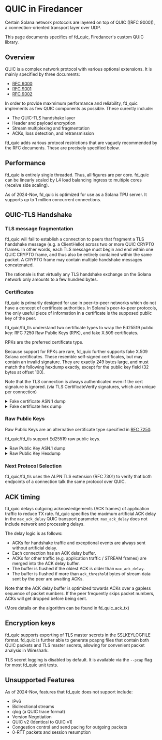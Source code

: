 # QUIC in Firedancer

Certain Solana network protocols are layered on top of QUIC ([RFC 9000]),
a connection-oriented transport layer over UDP.

This page documents specifics of fd_quic, Firedancer's custom QUIC library.

## Overview

QUIC is a complex network protocol with various optional extensions.
It is mainly specified by three documents:
- [RFC 9000](https://datatracker.ietf.org/doc/html/rfc9000)
- [RFC 9001](https://datatracker.ietf.org/doc/html/rfc9001)
- [RFC 9002](https://datatracker.ietf.org/doc/html/rfc9002)

In order to provide maxmimum performance and reliability, fd_quic
implements as few QUIC components as possible.  These curently include:
- The QUIC-TLS handshake layer
- Header and payload encryption
- Stream multiplexing and fragmentation
- ACKs, loss detection, and retransmission

fd_quic adds various protocol restrictions that are vaguely recommended by
the RFC documents.  These are precisely specified below.

## Performance

fd_quic is entirely single threaded.  Thus, all figures are per core.
fd_quic can be linearly scaled by L4 load balancing ingress to multiple
cores (receive side scaling).

As of 2024-Nov, fd_quic is optimized for use as a Solana TPU server.
It supports up to 1 million concurrent connections.

## QUIC-TLS Handshake

### TLS message fragmentation

fd_quic will fail to establish a connection to peers that fragment a TLS
handshake message (e.g. a ClientHello) across two or more QUIC CRYPTO
frames.  In other words, each TLS message must begin and end within one
QUIC CRYPTO frame, and thus also be entirely contained within the same
packet.  A CRYPTO frame may contain multiple handshake messages
concatenated.

The rationale is that virtually any TLS handshake exchange on the Solana
network only amounts to a few hundred bytes.

### Certificates

fd_quic is primarily designed for use in peer-to-peer networks which do not
have a concept of certificate authorities.  In Solana's peer-to-peer
protocols, the only useful piece of information in a certificate is the
supposed public key of the peer.

fd_quic/fd_tls understand two certificate types to wrap the Ed25519 public
key: RFC 7250 Raw Public Keys (RPK), and fake X.509 certificates.

RPKs are the preferred certificate type.

Because support for RPKs are rare, fd_quic further supports fake X.509
Solana certificates.  These resemble self-signed certificates, but may
contain an invalid signature.  They are exactly 249 bytes large, and must
match the following hexdump exactly, except for the public key field (32
bytes at offset 100).

Note that the TLS connection is always authenticated even if the cert
signature is ignored.  (via TLS CertificateVerify signatures, which are
unique per connection)

<details>
<summary>Fake certificate ASN.1 dump</summary>

```
Certificate:
    Data:
        Version: 3 (0x2)
        Serial Number: 72340172838076673 (0x101010101010101)
    Signature Algorithm: Ed25519
        Issuer: CN=Solana node
        Validity
            Not Before: Jan  1 00:00:00 1970 GMT
            Not After : Jan  1 00:00:00 4096 GMT
        Subject:
        Subject Public Key Info:
            Public Key Algorithm: Ed25519
            [ PUBLIC KEY GOES HERE ]
        X509v3 extensions:
            X509v3 Subject Alternative Name: critical
                DNS:localhost
            X509v3 Basic Constraints: critical
                CA:FALSE
    Signature Algorithm: Ed25519
         ff:ff:ff:ff:ff:ff:ff:ff:ff:ff:ff:ff:ff:ff:ff:ff:ff:ff:
         ff:ff:ff:ff:ff:ff:ff:ff:ff:ff:ff:ff:ff:ff:ff:ff:ff:ff:
         ff:ff:ff:ff:ff:ff:ff:ff:ff:ff:ff:ff:ff:ff:ff:ff:ff:ff:
         ff:ff:ff:ff:ff:ff:ff:ff:ff:ff
```

</details>

<details>
<summary>Fake certificate hex dump</summary>

To construct a fake certificate, copy paste the Ed25519 public key at
offset 0x64.

```
00000000: 3081 f630 81a9 a003 0201 0202 0801 0101  0..0............
00000010: 0101 0101 0130 0506 032b 6570 3016 3114  .....0...+ep0.1.
00000020: 3012 0603 5504 030c 0b53 6f6c 616e 6120  0...U....Solana
00000030: 6e6f 6465 3020 170d 3730 3031 3031 3030  node0 ..70010100
00000040: 3030 3030 5a18 0f34 3039 3630 3130 3130  0000Z..409601010
00000050: 3030 3030 305a 3000 302a 3005 0603 2b65  00000Z0.0*0...+e
00000060: 7003 2100 ffff ffff ffff ffff ffff ffff  p.!.............
00000070: ffff ffff ffff ffff ffff ffff ffff ffff  ................
00000080: ffff ffff a329 3027 3017 0603 551d 1101  .....)0'0...U...
00000090: 01ff 040d 300b 8209 6c6f 6361 6c68 6f73  ....0...localhos
000000a0: 7430 0c06 0355 1d13 0101 ff04 0230 0030  t0...U.......0.0
000000b0: 0506 032b 6570 0341 00ff ffff ffff ffff  ...+ep.A........
000000c0: ffff ffff ffff ffff ffff ffff ffff ffff  ................
000000d0: ffff ffff ffff ffff ffff ffff ffff ffff  ................
000000e0: ffff ffff ffff ffff ffff ffff ffff ffff  ................
000000f0: ffff ffff ffff ffff ff                   .........
```

</details>

### Raw Public Keys

Raw Public Keys are an alternative certificate type specified in
[RFC 7250](https://datatracker.ietf.org/doc/html/rfc7250).

fd_quic/fd_tls support Ed25519 raw public keys.

<details>
<summary>Raw Public Key ASN.1 dump</summary>

```
    0:d=0  hl=2 l=  42 cons: SEQUENCE
    2:d=1  hl=2 l=   5 cons: SEQUENCE
    4:d=2  hl=2 l=   3 prim: OBJECT            :Ed25519
    9:d=1  hl=2 l=  33 prim: BIT STRING
```

</details>

<details>
<summary>Raw Public Key Hexdump</summary>

To construct a raw public key, paste the Ed25519 public key at offset 0x0c.


```
00000000: 302a 3005 0603 2b65 7003 2100 ffff ffff  0*0...+ep.!.....
00000010: ffff ffff ffff ffff ffff ffff ffff ffff  ................
00000020: ffff ffff ffff ffff ffff ffff            ............
```

</details>

### Next Protocol Selection

fd_quic/fd_tls uses the ALPN TLS extension (RFC 7301) to verify that
both endpoints of a connection talk the same protocol over QUIC.

## ACK timing

fd_quic delays outgoing acknowledgements (ACK frames) of application
traffic to reduce TX rate.  fd_quic specifies the maximum artificial ACK
delay in the `max_ack_delay` QUIC transport parameter.  `max_ack_delay`
does not include network and processing delays.

The delay logic is as follows:
- ACKs for handshake traffic and exceptional events are always sent without
  artificial delay.
- Each connection has an ACK delay buffer.
- ACKs for other traffic (e.g. application traffic / STREAM frames) are
  merged into the ACK delay buffer.
- The buffer is flushed if the oldest ACK is older than `max_ack_delay`.
- The buffer is flushed if more than `ack_threshold` bytes of stream data
  sent by the peer are awaiting ACKs.

Note that the ACK delay buffer is optimized towards ACKs over a gapless
sequence of packet numbers.  If the peer frequently skips packet numbers,
ACKs will get dropped before being sent.

(More details on the algorithm can be found in fd_quic_ack_tx)

## Encryption keys

fd_quic supports exporting of TLS master secrets in the SSLKEYLOGFILE
format.  fd_quic is further able to generate pcapng files that contain
both QUIC packets and TLS master secrets, allowing for convenient packet
analysis in Wireshark.

TLS secret logging is disabled by default.  It is available via the
`--pcap` flag for most fd_quic unit tests.

## Unsupported Features

As of 2024-Nov, features that fd_quic does not support include:

- IPv6
- Bidirectional streams
- qlog (a QUIC trace format)
- Version Negotiation
- QUIC v2 (Identical to QUIC v1)
- Congestion control and send pacing for outgoing packets
- 0-RTT packets and session resumption
